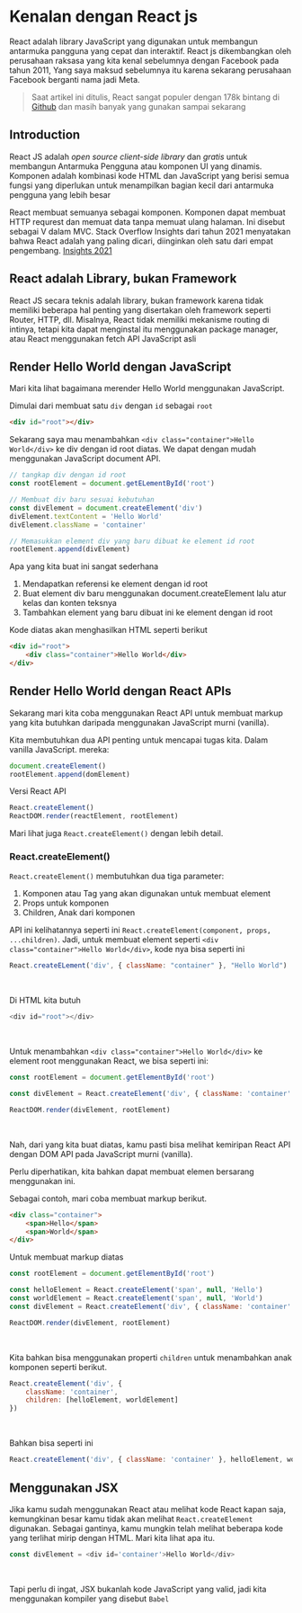 # Kenalan dengan React js

React adalah library JavaScript yang digunakan untuk membangun antarmuka pangguna yang cepat dan interaktif. React js dikembangkan oleh perusahaan raksasa yang kita kenal sebelumnya dengan Facebook pada tahun 2011, Yang saya maksud sebelumnya itu karena sekarang perusahaan Facebook berganti nama jadi Meta. 

> Saat artikel ini ditulis, React sangat populer dengan 178k bintang di [Github](https://github.com/facebook/react) dan masih banyak yang gunakan sampai sekarang

## Introduction
React JS adalah _open source client-side library_ dan _gratis_ untuk membangun Antarmuka Pengguna atau komponen UI yang dinamis. Komponen adalah kombinasi kode HTML dan JavaScript yang berisi semua fungsi yang diperlukan untuk menampilkan bagian kecil dari antarmuka pengguna yang lebih besar

React membuat semuanya sebagai komponen. Komponen dapat membuat HTTP requrest dan memuat data tanpa memuat ulang halaman. Ini disebut sebagai V dalam MVC. Stack Overflow Insights dari tahun 2021 menyatakan bahwa React adalah yang paling dicari, diinginkan oleh satu dari empat pengembang. [Insights 2021](https://insights.stackoverflow.com/survey/2021#web-frameworks)

## React adalah Library, bukan Framework
React JS secara teknis adalah library, bukan framework karena tidak memiliki beberapa hal penting yang disertakan oleh framework seperti Router, HTTP, dll. Misalnya, React tidak memiliki mekanisme routing di intinya, tetapi kita dapat menginstal itu menggunakan package manager, atau React menggunakan fetch API JavaScript asli

## Render Hello World dengan JavaScript
Mari kita lihat bagaimana merender Hello World menggunakan JavaScript.

Dimulai dari membuat satu `div` dengan `id` sebagai `root`
```html
<div id="root"></div>
```

Sekarang saya mau menambahkan `<div class="container">Hello World</div>` ke div dengan id root diatas.
We dapat dengan mudah menggunakan JavaScript document API.
```javascript
// tangkap div dengan id root
const rootElement = document.getELementById('root')

// Membuat div baru sesuai kebutuhan
const divElement = document.createElement('div')
divElement.textContent = 'Hello World'
divElement.className = 'container'

// Memasukkan element div yang baru dibuat ke element id root
rootElement.append(divElement)
``` 

Apa yang kita buat ini sangat sederhana
1. Mendapatkan referensi ke element dengan id root 
2. Buat element div baru menggunakan document.createElement lalu atur kelas dan konten teksnya
3. Tambahkan element yang baru dibuat ini ke element dengan id root

Kode diatas akan menghasilkan HTML seperti berikut
```html
<div id="root">
    <div class="container">Hello World</div>
</div>
```

## Render Hello World dengan React APIs
Sekarang mari kita coba menggunakan React API untuk membuat markup yang kita butuhkan daripada menggunakan JavaScript murni (vanilla).

Kita membutuhkan dua API penting untuk mencapai tugas kita. Dalam vanilla JavaScript. mereka:
```javascript
document.createElement()
rootElement.append(domElement)
```

Versi React API
```javascript
React.createElement()
ReactDOM.render(reactElement, rootElement)
```

Mari lihat juga `React.createElement()` dengan lebih detail.

### React.createElement()
`React.createElement()` membutuhkan dua tiga parameter:
1. Komponen atau Tag yang akan digunakan untuk membuat element
2. Props untuk komponen
3. Children, Anak dari komponen

API ini kelihatannya seperti ini `React.createElement(component, props, ...children)`.
Jadi, untuk membuat element seperti `<div class="container">Hello World</div>`, kode nya bisa seperti ini
```javascript
React.createELement('div', { className: "container" }, "Hello World")
```

<br />

Di HTML kita butuh
```javascript
<div id="root"></div>
```

<br />

Untuk menambahkan `<div class="container">Hello World</div>` ke element root menggunakan React, we bisa seperti ini:
```javascript
const rootElement = document.getElementById('root')

const divElement = React.createElement('div', { className: 'container' }, 'Hello World')

ReactDOM.render(divElement, rootElement)
```

<br />

Nah, dari yang kita buat diatas, kamu pasti bisa melihat kemiripan React API dengan DOM API pada JavaScript murni (vanilla).

Perlu diperhatikan, kita bahkan dapat membuat elemen bersarang menggunakan ini.

Sebagai contoh, mari coba membuat markup berikut.
```html
<div class="container">
    <span>Hello</span>
    <span>World</span>
</div>
```

Untuk membuat markup diatas
```javascript
const rootElement = document.getElementById('root')

const helloElement = React.createElement('span', null, 'Hello')
const worldElement = React.createElement('span', null, 'World')
const divElement = React.createElement('div', { className: 'container' }, helloElement, worldElement)

ReactDOM.render(divElement, rootElement)
```

<br />

Kita bahkan bisa menggunakan properti `children` untuk menambahkan anak komponen seperti berikut.
```javascript
React.createElement('div', {
    className: 'container', 
    children: [helloElement, worldElement]
})
```

<br />

Bahkan bisa seperti ini
```javascript
React.createElement('div', { className: 'container' }, helloElement, worldElement)
```

## Menggunakan JSX
Jika kamu sudah menggunakan React atau melihat kode React kapan saja, kemungkinan besar kamu tidak akan melihat `React.createElement` digunakan. Sebagai gantinya, kamu mungkin telah melihat beberapa kode yang terlihat mirip dengan HTML. Mari kita lihat apa itu.
```javascript
const divElement = <div id='container'>Hello World</div>
```

<br />

Tapi perlu di ingat, JSX bukanlah kode JavaScript yang valid, jadi kita menggunakan kompiler yang disebut `Babel`